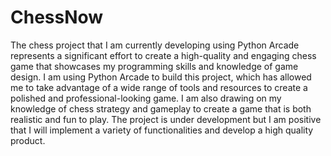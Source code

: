 # ChessNow
The chess project that I am currently developing using Python Arcade represents a significant effort to create a high-quality and engaging chess game that showcases my programming skills and knowledge of game design.
I am using Python Arcade to build this project, which has allowed me to take advantage of a wide range of tools and resources to create a polished and professional-looking game. I am also drawing on my knowledge of chess strategy and gameplay to create a game that is both realistic and fun to play.
The project is under development but I am positive that I will implement a variety of functionalities and develop a high quality product.
